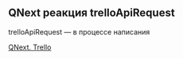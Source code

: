 ## QNext реакция trelloApiRequest

trelloApiRequest — в процессе написания



[QNext. Trello](/docs-test/_export/admin/trello-about)

